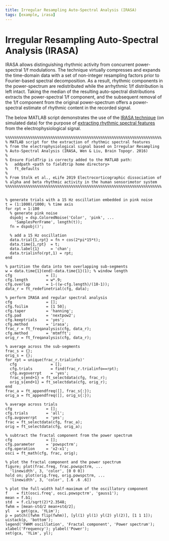 ```yaml
---
title: Irregular Resampling Auto-Spectral Analysis (IRASA)
tags: [example, irasa]
---
```


# Irregular Resampling Auto-Spectral Analysis (IRASA)

IRASA allows distinguishing rhythmic activity from concurrent power-spectral 1/f modulations. The technique virtually compresses and expands the time-domain data with a set of non-integer resampling factors prior to Fourier-based spectral decomposition. As a result, rhythmic components in the power-spectrum are redistributed while the arrhythmic 1/f distribution is left intact. Taking the median of the resulting auto-spectral distributions extracts the power-spectral 1/f component, and the subsequent removal of the 1/f component from the original power-spectrum offers a power-spectral estimate of rhythmic content in the recorded signal.

The below MATLAB script demonstrates the use of the [IRASA technique](https://link.springer.com/article/10.1007/s10548-015-0448-0) (on simulated data) for the purpose of [extracting rhythmic spectral features](https://elifesciences.org/articles/48065) from the electrophysiological signal.


    %%%%%%%%%%%%%%%%%%%%%%%%%%%%%%%%%%%%%%%%%%%%%%%%%%%%%%%%%%%%%%%%%%%%%
    % MATLAB script for the extraction of rhythmic spectral features 
    % from the electrophysiological signal based on Irregular Resampling
    % Auto-Spectral Analysis (IRASA, Wen & Liu, Brain Topogr. 2016)
    %
    % Ensure FieldTrip is correcty added to the MATLAB path:
    %   addpath <path to fieldtrip home directory>
    %   ft_defaults
    %
    % From Stolk et al., eLife 2019 Electrocorticographic dissociation of 
    % alpha and beta rhythmic activity in the human sensorimotor system
    %%%%%%%%%%%%%%%%%%%%%%%%%%%%%%%%%%%%%%%%%%%%%%%%%%%%%%%%%%%%%%%%%%%%%


    % generate trials with a 15 Hz oscillation embedded in pink noise
    t = (1:1000)/1000; % time axis
    for rpt = 1:100
      % generate pink noise
      dspobj = dsp.ColoredNoise('Color', 'pink', ...
        'SamplesPerFrame', length(t));
      fn = dspobj()';
      
      % add a 15 Hz oscillation
      data.trial{1,rpt} = fn + cos(2*pi*15*t); 
      data.time{1,rpt}  = t;
      data.label{1}     = 'chan';
      data.trialinfo(rpt,1) = rpt;
    end
    
    % partition the data into ten overlapping sub-segments
    w = data.time{1}(end)-data.time{1}(1); % window length
    cfg               = [];
    cfg.length        = w*.9;
    cfg.overlap       = 1-((w-cfg.length)/(10-1));
    data_r = ft_redefinetrial(cfg, data);
    
    % perform IRASA and regular spectral analysis
    cfg               = [];
    cfg.foilim        = [1 50];
    cfg.taper         = 'hanning';
    cfg.pad           = 'nextpow2';
    cfg.keeptrials    = 'yes';
    cfg.method        = 'irasa';
    frac_r = ft_freqanalysis(cfg, data_r);
    cfg.method        = 'mtmfft';
    orig_r = ft_freqanalysis(cfg, data_r);
    
    % average across the sub-segments
    frac_s = {}; 
    orig_s = {};
    for rpt = unique(frac_r.trialinfo)'
      cfg               = [];
      cfg.trials        = find(frac_r.trialinfo==rpt);
      cfg.avgoverrpt    = 'yes';
      frac_s{end+1} = ft_selectdata(cfg, frac_r);
      orig_s{end+1} = ft_selectdata(cfg, orig_r);
    end
    frac_a = ft_appendfreq([], frac_s{:});
    orig_a = ft_appendfreq([], orig_s{:});
    
    % average across trials
    cfg               = [];
    cfg.trials        = 'all';
    cfg.avgoverrpt    = 'yes';
    frac = ft_selectdata(cfg, frac_a);
    orig = ft_selectdata(cfg, orig_a);
    
    % subtract the fractal component from the power spectrum
    cfg               = [];
    cfg.parameter     = 'powspctrm';
    cfg.operation     = 'x2-x1';
    osci = ft_math(cfg, frac, orig);
    
    % plot the fractal component and the power spectrum 
    figure; plot(frac.freq, frac.powspctrm, ...
      'linewidth', 3, 'color', [0 0 0])
    hold on; plot(orig.freq, orig.powspctrm, ...
      'linewidth', 3, 'color', [.6 .6 .6])
    
    % plot the full-width half-maximum of the oscillatory component
    f    = fit(osci.freq', osci.powspctrm', 'gauss1');
    mean = f.b1;
    std  = f.c1/sqrt(2)*2.3548;
    fwhm = [mean-std/2 mean+std/2];
    yl   = get(gca, 'YLim');
    p = patch([fwhm flip(fwhm)], [yl(1) yl(1) yl(2) yl(2)], [1 1 1]);
    uistack(p, 'bottom');
    legend('FWHM oscillation', 'Fractal component', 'Power spectrum');
    xlabel('Frequency'); ylabel('Power');
    set(gca, 'YLim', yl);

